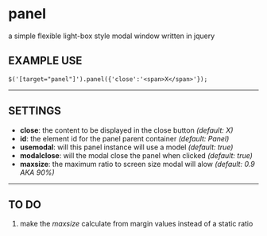 panel
=====

a simple flexible light-box style modal window written in jquery

EXAMPLE USE
------------
	$('[target="panel"]').panel({'close':'<span>X</span>'});

- - -

SETTINGS
--------
+ **close**: the content to be displayed in the close button _(default: <span>X</span>)_
+ **id**: the element id for the panel parent container _(default: Panel)_
+ **usemodal**: will this panel instance will use a model _(default: true)_
+ **modalclose**: will the modal close the panel when clicked _(default: true)_
+ **maxsize**: the maximum ratio to screen size modal will alow _(default: 0.9 AKA 90%)_

- - -

TO DO
-----
1. make the _maxsize_ calculate from margin values instead of a static ratio